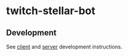 # twitch-stellar-bot

## Development

See [client](https://github.com/michael-luo/twitch-stellar-bot/tree/master/client/README.md) and [server](https://github.com/michael-luo/twitch-stellar-bot/blob/master/server/README.md) development instructions.